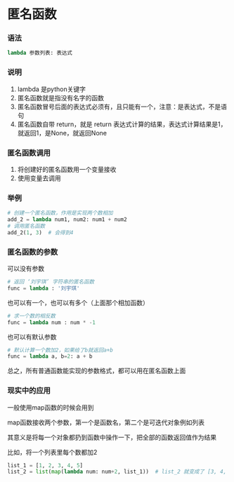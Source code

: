 匿名函数
=======

### 语法

```py
lambda 参数列表: 表达式
```

### 说明

1. lambda 是python关键字
2. 匿名函数就是指没有名字的函数
3. 匿名函数冒号后面的表达式必须有，且只能有一个，注意：是表达式，不是语句
4. 匿名函数自带 return，就是 return 表达式计算的结果，表达式计算结果是1，就返回1，是None，就返回None

### 匿名函数调用

1. 将创建好的匿名函数用一个变量接收
2. 使用变量去调用

### 举例

```py
# 创建一个匿名函数，作用是实现两个数相加
add_2 = lambda num1, num2: num1 + num2
# 调用匿名函数
add_2(1, 3)  # 会得到4
```

### 匿名函数的参数

可以没有参数
```py
# 返回 ‘刘宇琪’ 字符串的匿名函数
func = lambda : '刘宇琪'
```

也可以有一个，也可以有多个（上面那个相加函数）

```py
# 求一个数的相反数
func = lambda num : num * -1
```

也可以有默认参数
```py
# 默认计算一个数加2，如果给了b就返回a+b
func = lambda a, b=2: a + b
```

总之，所有普通函数能实现的参数格式，都可以用在匿名函数上面

### 现实中的应用

一般使用map函数的时候会用到

map函数接收两个参数，第一个是函数名，第二个是可迭代对象例如列表

其意义是将每一个对象都扔到函数中操作一下，把全部的函数返回值作为结果

比如，将一个列表里每个数都加2
```py
list_1 = [1, 2, 3, 4, 5]
list_2 = list(map(lambda num: num+2, list_1))  # list_2 就变成了 [3, 4, 5, 6, 7]
```
